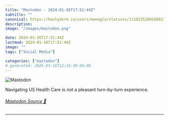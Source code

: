 ```yaml
---
title: "Mastodon - 2024-01-26T17:51:44Z"
subtitle: ""
canonical: https://hachyderm.io/users/mweagle/statuses/111823520054882310
description:
image: "/images/mastodon.png"

date: 2024-01-26T17:51:44Z
lastmod: 2024-01-26T17:51:44Z
image: ""
tags: ["Social Media"]

categories: ["mastodon"]
# generated: 2025-03-16T12:33:30-04:00
---
```

![Mastodon](/images/mastodon.png)

<p>Navigating US Health Care is not a pleasant turn-by-turn experience.</p>


###### [Mastodon Source 🐘](https://hachyderm.io/@mweagle/111823520054882310)

___
